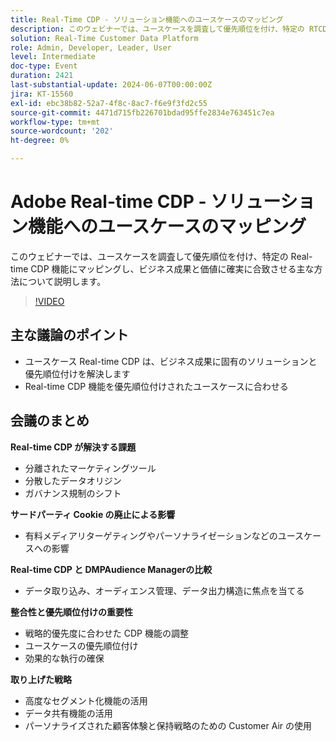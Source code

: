 ```yaml
---
title: Real-Time CDP - ソリューション機能へのユースケースのマッピング
description: このウェビナーでは、ユースケースを調査して優先順位を付け、特定の RTCDP 機能にマッピングし、ビジネス成果と価値に確実に合致させる主な方法について説明します。 主要なディスカッションポイント – ユースケース RT-CDP は、ビジネス成果に固有のをについて解決し、優先順位を付けます​RT-CDP 機能を優先順位の付いたユースケースに合わせます
solution: Real-Time Customer Data Platform
role: Admin, Developer, Leader, User
level: Intermediate
doc-type: Event
duration: 2421
last-substantial-update: 2024-06-07T00:00:00Z
jira: KT-15560
exl-id: ebc38b82-52a7-4f8c-8ac7-f6e9f3fd2c55
source-git-commit: 4471d715fb226701bdad95ffe2834e763451c7ea
workflow-type: tm+mt
source-wordcount: '202'
ht-degree: 0%

---
```


# Adobe Real-time CDP - ソリューション機能へのユースケースのマッピング

このウェビナーでは、ユースケースを調査して優先順位を付け、特定の Real-time CDP 機能にマッピングし、ビジネス成果と価値に確実に合致させる主な方法について説明します。

>[!VIDEO](https://video.tv.adobe.com/v/3429290/?learn=on)

## 主な議論のポイント

* ユースケース Real-time CDP は、ビジネス成果に固有のソリューションと優先順位付けを解決します
* Real-time CDP 機能を優先順位付けされたユースケースに合わせる

## 会議のまとめ

**Real-time CDP が解決する課題**

* 分離されたマーケティングツール
* 分散したデータオリジン
* ガバナンス規制のシフト

**サードパーティ Cookie の廃止による影響**

* 有料メディアリターゲティングやパーソナライゼーションなどのユースケースへの影響

**Real-time CDP と DMPAudience Managerの比較**

* データ取り込み、オーディエンス管理、データ出力構造に焦点を当てる

**整合性と優先順位付けの重要性**

* 戦略的優先度に合わせた CDP 機能の調整
* ユースケースの優先順位付け
* 効果的な執行の確保

**取り上げた戦略**

* 高度なセグメント化機能の活用
* データ共有機能の活用
* パーソナライズされた顧客体験と保持戦略のための Customer Air の使用
